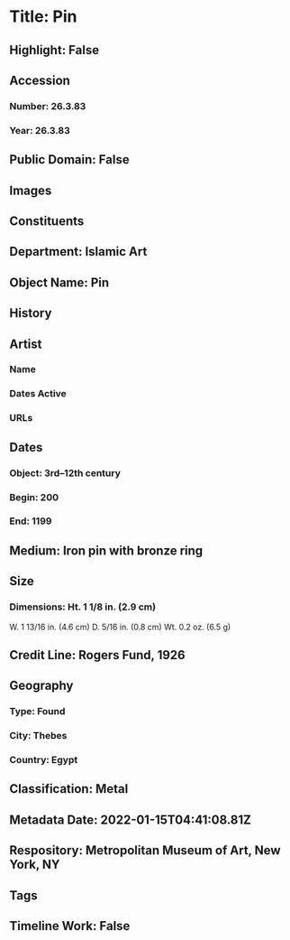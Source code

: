 # Title: Pin
## Highlight: False
## Accession
### Number: 26.3.83
### Year: 26.3.83
## Public Domain: False
## Images
## Constituents
## Department: Islamic Art
## Object Name: Pin
## History
## Artist
### Name
### Dates Active
### URLs
## Dates
### Object: 3rd–12th century
### Begin: 200
### End: 1199
## Medium: Iron pin with bronze ring
## Size
### Dimensions: Ht. 1 1/8 in. (2.9 cm)
W. 1 13/16 in. (4.6 cm)
D. 5/16 in. (0.8 cm)
Wt. 0.2 oz. (6.5 g)
## Credit Line: Rogers Fund, 1926
## Geography
### Type: Found
### City: Thebes
### Country: Egypt
## Classification: Metal
## Metadata Date: 2022-01-15T04:41:08.81Z
## Respository: Metropolitan Museum of Art, New York, NY
## Tags
## Timeline Work: False